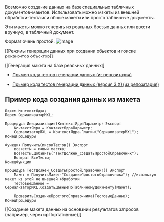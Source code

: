 Возможно создание данных на базе специальных табличных документов-макетов.
Использовать можно макеты из внешней обработки-теста или общие макеты или просто табличные документы.

Эти макеты можно генерить из реальных боевых данных или ввести вручную, в табличный документ.

Формат очень простой.
![image](https://cloud.githubusercontent.com/assets/2920817/5992720/5f5aab0a-aa46-11e4-84df-a0e4dac8d96f.png)

[[Режимы генерации данных при создании объектов и поиске реквизитов объектов]]

[[Генерация макета на базе реальных данных]]

  + [Пример кода тестов генерации данных (из репозитария)](https://github.com/xDrivenDevelopment/xUnitFor1C/blob/develop/src/Tests/Plugins/%D0%A2%D0%B5%D1%81%D1%82%D1%8B_%D0%A1%D0%B5%D1%80%D0%B8%D0%B0%D0%BB%D0%B8%D0%B7%D0%B0%D1%82%D0%BE%D1%80MXL/ObjectModule.txt)

  + [Пример кода тестов генерации данных (версия 3.Х) (из репозитария)](https://github.com/xDrivenDevelopment/xUnitFor1C/blob/develop/src/Tests/CommonApp/%D0%A2%D0%B5%D1%81%D1%82%D1%8B%D0%93%D0%B5%D0%BD%D0%B5%D1%80%D0%B0%D1%82%D0%BE%D1%80%D0%B0%D0%94%D0%B0%D0%BD%D0%BD%D1%8B%D1%85/ObjectModule.txt)

Пример кода создания данных из макета
---

```
Перем КонтекстЯдра;
Перем СериализаторMXL;

Процедура Инициализация(КонтекстЯдраПараметр) Экспорт
	КонтекстЯдра = КонтекстЯдраПараметр;
	СериализаторMXL = КонтекстЯдра.Плагин("СериализаторMXL");
КонецПроцедуры

Функция ПолучитьСписокТестов() Экспорт
	ВсеТесты = Новый Массив;
	ВсеТесты.Добавить("ТестДолжен_СоздатьПростойСправочник");
	Возврат ВсеТесты;
КонецФункции

Процедура ТестДолжен_СоздатьПростойСправочник() Экспорт
	Макет = ПолучитьМакет("СозданиеПростогоСправочника"); //использую макет из этой же внешней обработки
	ТестовыеДанные = СериализаторMXL.СоздатьДанныеПоТабличномуДокументу(Макет);
	
	ПроверитьСозданиеПростогоСправочника(ТестовыеДанные);
КонецПроцедуры
```

[[Создание макета данных на основании результатов запросов (например, через ирПортативные)]]